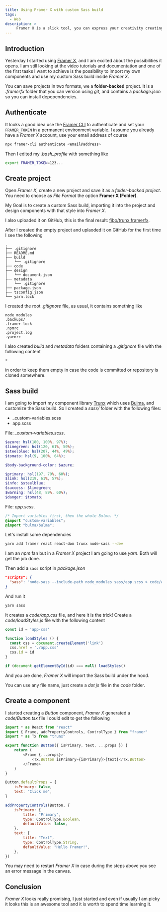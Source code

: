 ```yaml
---
title: Using Framer X with custom Sass build
tags:
  - Web
description: >
     Framer X is a slick tool, you can express your creativity creating not only design mockups but also React components from real code. Is it possible to use your own Sass build?
---
```


## Introduction

Yesterday I started using [Framer X](https://www.framer.com), and I am excited about the possibilities it opens. I am still looking at the video tutorials and documentation and one of the first tasks I want to achieve is the possibility to import my own components and use my custom Sass build inside *Framer X*.

You can save projects in two formats, we a **folder-backed** project. It is a *.framerfx* folder that you can version using *git*, and contains a *package.json* so you can install depependencies.

## Authenticate

It looks a good idea use the [Framer CLI](https://www.npmjs.com/package/framer-cli) to authenticate and set your `FRAMER_TOKEN` in a permanent environment variable. I assume you already have a *Framer X* account, use your email address of course

```bash
npx framer-cli authenticate <email@address>
```

Then I edited my *.bash_profile* with something like

```bash
export FRAMER_TOKEN=123...
```

## Create project

Open *Framer X*, create a new project and save it as a *folder-backed project*. You need to choose as *File Format* the option **Framer X (Folder)**.

My Goal is to create a custom Sass build, importing it into the project and design components with that style into *Framer X*.

I also uploaded it on GitHub, this is the final result: [fibo/trunx.framerfx](https://github.com/fibo/trunx.framerfx).

After I created the empty project and uplaoded it on GitHub for the first time I see the following

```
.
├── .gitignore
├── README.md
├── build
│   └── .gitignore
├── code
├── design
│   └── document.json
├── metadata
│   └── .gitignore
├── package.json
├── tsconfig.json
└── yarn.lock
```

I created the root *.gitignore* file, as usual, it contains something like

```
node_modules
.backups/
.framer-lock
.npmrc
.project.log
.yarnrc
```

I also created *build* and *metadata* folders containing a *.gitignore* file with the following content

```
*
```

in order to keep them empty in case the code is committed or repository is cloned somewhere.

## Sass build

I am going to import my component library [Trunx](https://trunx.dev) which uses [Bulma](https://bulma.io), and customize the Sass build. So I created a *sass/* folder with the following files:

* _custom-variables.scss
* app.scss

File: *_custom-variables.scss*.

```scss
$azure: hsl(180, 100%, 97%);
$limegreen: hsl(120, 61%, 50%);
$steelblue: hsl(207, 44%, 49%);
$tomato: hsl(9, 100%, 64%);

$body-background-color: $azure;

$primary: hsl(197, 79%, 60%);
$link: hsl(219, 61%, 57%);
$info: $steelblue;
$success: $limegreen;
$warning: hsl(48, 89%, 60%);
$danger: $tomato;
```

File: *app.scss*.

```scss
/* Import variables first, then the whole Bulma. */
@import "custom-variables";
@import "bulma/bulma";
```

Let's install some dependencies

```bash
yarn add framer react react-dom trunx node-sass --dev
```

<div class="paper warning">
  I am an <em>npm</em> fan but in a <em>Framer X</em> project I am going to use <em>yarn</em>. Both will get the job done.
</div>

Then add a `sass` script in *package.json*

```json
"scripts": {
  "sass": "node-sass --include-path node_modules sass/app.scss > code/app.css"
}
```

And run it

```bash
yarn sass
```

It creates a *code/app.css* file, and here it is the trick! Create a *code/loadStyles.js* file with the following content

```js
const id = 'app-css'

function loadStyles () {
  const css = document.createElement('link')
  css.href = './app.css'
  css.id = id
}

if (document.getElementById(id) === null) loadStyles()
```

And you are done, *Framer X* will import the Sass build under the hood.

<div class="paper info">
 You can use any file name, just create a <em>dot js</em> file in the <em>code</em> folder.
</div>

## Create a component

I started creating a *Button* component, *Framer X* generated a *code/Button.tsx* file I could edit to get the following

```js
import * as React from "react"
import { Frame, addPropertyControls, ControlType } from "framer"
import * as Tx from "trunx"

export function Button({ isPrimary, text, ...props }) {
    return (
        <Frame {...props}>
            <Tx.Button isPrimary={isPrimary}>{text}</Tx.Button>
        </Frame>
    )
}

Button.defaultProps = {
    isPrimary: false,
    text: "Click me",
}

addPropertyControls(Button, {
    isPrimary: {
        title: "Primary",
        type: ControlType.Boolean,
        defaultValue: false,
    },
    text: {
        title: "Text",
        type: ControlType.String,
        defaultValue: "Hello Framer!",
    },
})
```

<div class="paper warning">
  You may need to restart <em>Framer X</em> in case during the steps above you see an error message in the canvas.
</div>

## Conclusion

*Framer X* looks really promising, I just started and even if usually I am picky it looks this is an awesome tool and it is worth to spend time learning it.

